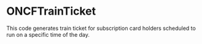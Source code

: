 # ONCFTrainTicket
This code generates train ticket for subscription card holders scheduled to run on a specific time of the day. 
